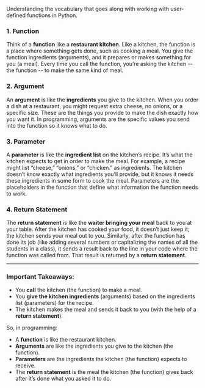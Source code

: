 Understanding the vocabulary that goes along with working with user-defined functions in Python.

### 1. **Function**
Think of a **function** like a **restaurant kitchen**. Like a kitchen, the function is a place where something gets done, such as cooking a meal. You give the function ingredients (arguments), and it prepares or makes something for you (a meal). Every time you call the function, you’re asking the kitchen  -- the function -- to make the same kind of meal.

### 2. **Argument**
An **argument** is like the **ingredients** you give to the kitchen. When you order a dish at a restaurant, you might request extra cheese, no onions, or a specific size. These are the things you provide to make the dish exactly how you want it. In programming, arguments are the specific values you send into the function so it knows what to do.

### 3. **Parameter**
A **parameter** is like the **ingredient list** on the kitchen’s recipe. It’s what the kitchen expects to get in order to make the meal. For example, a recipe might list “cheese,” “onions,” or “chicken.” as ingredients. The kitchen doesn’t know exactly what ingredients you’ll provide, but it knows it needs these ingredients in some form to cook the meal. Parameters are the placeholders in the function that define what information the function needs to work.

### 4. **Return Statement**
The **return statement** is like the **waiter bringing your meal** back to you at your table. After the kitchen has cooked your food, it doesn’t just keep it; the kitchen sends your meal out to you. Similarly, after the function has done its job (like adding several numbers or capitalizing the names of all the students in a class), it sends a result back to the line in your code where the function was called from. That result is returned by a **return statement**.

---

### Important Takeaways:
- You **call** the kitchen (the function) to make a meal.
- You **give the kitchen ingredients** (arguments) based on the ingredients list (parameters) for the recipe.
- The kitchen makes the meal and sends it back to you (with the help of a **return statement**).

So, in programming:
- A **function** is like the restaurant kitchen.
- **Arguments** are like the ingredients you give to the kitchen (the function).
- **Parameters** are the ingredients the kitchen (the function) expects to receive.
- The **return statement** is the meal the kitchen (the function) gives back after it’s done what you asked it to do.

